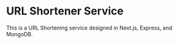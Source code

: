 # URL Shortener Service
This is a URL Shortening service designed in Next.js, Express, and MongoDB.
